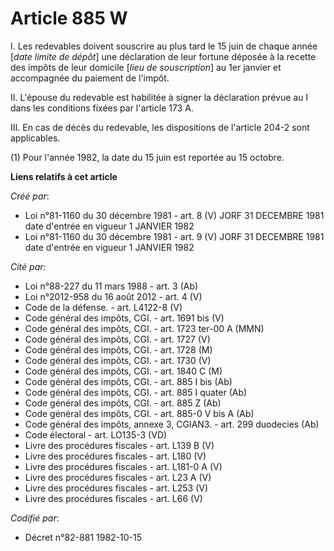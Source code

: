 # Article 885 W

I. Les redevables doivent souscrire au plus tard le 15 juin de chaque année [*date limite de dépôt*] une déclaration de leur
fortune déposée à la recette des impôts de leur domicile [*lieu de souscription*] au 1er janvier et accompagnée du paiement
de l'impôt.

II. L'épouse du redevable est habilitée à signer la déclaration prévue au I dans les conditions fixées par l'article 173 A.

III. En cas de décès du redevable, les dispositions de l'article 204-2 sont applicables.

(1) Pour l'année 1982, la date du 15 juin est reportée au 15 octobre.

**Liens relatifs à cet article**

_Créé par_:

  - Loi n°81-1160 du 30 décembre 1981 - art. 8 (V) JORF 31 DECEMBRE 1981 date d'entrée en vigueur 1 JANVIER 1982
  - Loi n°81-1160 du 30 décembre 1981 - art. 9 (V) JORF 31 DECEMBRE 1981 date d'entrée en vigueur 1 JANVIER 1982

_Cité par_:

  - Loi n°88-227 du 11 mars 1988 - art. 3 (Ab)
  - Loi n°2012-958 du 16 août 2012 - art. 4 (V)
  - Code de la défense. - art. L4122-8 (V)
  - Code général des impôts, CGI. - art. 1691 bis (V)
  - Code général des impôts, CGI. - art. 1723 ter-00 A (MMN)
  - Code général des impôts, CGI. - art. 1727 (V)
  - Code général des impôts, CGI. - art. 1728 (M)
  - Code général des impôts, CGI. - art. 1730 (V)
  - Code général des impôts, CGI. - art. 1840 C (M)
  - Code général des impôts, CGI. - art. 885 I bis (Ab)
  - Code général des impôts, CGI. - art. 885 I quater (Ab)
  - Code général des impôts, CGI. - art. 885 Z (Ab)
  - Code général des impôts, CGI. - art. 885-0 V bis A (Ab)
  - Code général des impôts, annexe 3, CGIAN3. - art. 299 duodecies (Ab)
  - Code électoral - art. LO135-3 (VD)
  - Livre des procédures fiscales - art. L139 B (V)
  - Livre des procédures fiscales - art. L180 (V)
  - Livre des procédures fiscales - art. L181-0 A (V)
  - Livre des procédures fiscales - art. L23 A (V)
  - Livre des procédures fiscales - art. L253 (V)
  - Livre des procédures fiscales - art. L66 (V)

_Codifié par_:

  - Décret n°82-881 1982-10-15
